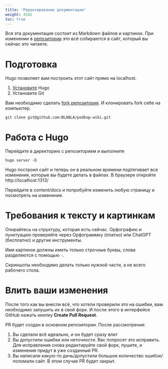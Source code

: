 ```yaml
---
title: 'Редактирование документации'
weight: 4242
toc: true
---
```


Вся эта документация состоит из Markdown файлов и картинок. При изменении в [репозитории](https://github.com/itdoginfo/podkop-wiki) это всё собираются в сайт, который вы сейчас это читаете.

# Подготовка
Hugo позволяет вам построить этот сайт прямо на localhost.
1. [Установите](https://gohugo.io/installation/) Hugo
2. Установите Git

Вам необходимо сделать [fork репозитория](https://github.com/itdoginfo/podkop-wiki). И клонировать fork себе на компьютер.
```
git clone git@github.com:BLABLA/podkop-wiki.git
```

# Работа с Hugo
Перейдите в директорию с репозиторием и выполните
```
hugo server -D
```

Hugo построил сайт и теперь он в реальном времени подтягивает все изменения, которые вы будете делать в файлах.
В браузере откройте http://localhost:1313/

Перейдите в content/docs и попробуйте изменить любую страницу и посмотреть на изменения.

# Требования к тексту и картинкам
Опирайтесь на структуру, которая есть сейчас. Орфографию и пунктуацию проверяйте через Орфограммку (платно) или ChatGPT (бесплатно) и другие инструменты.

Имя картинок должны иметь только строчные буквы, слова разделяются с помощью `-`.

Скриншоты необходимо делать только нужной части, а не всего рабочего стола.

# Влить ваши изменения
После того как вы внесли всё, что хотели проверили это на ошибки, вам необходимо запушить их в свой форк. И после этого в интерфейсе GitHub нажать кнопку **Create Pull Request**.

PR будет создан в основном репозитории. После рассмотрения:
1. Вы сделали всё идеально, и он будет сразу влит
2. Вы допустили ошибки или неточности. Вас попросят это исправить. Для исправления снова редактируйте свой форк, пушите, и изменения придут в уже созданный PR.
3. Вы написали какую-то дичь/допустили большое количество ошибок/поломали сайт. В этом случае PR будет закрыт.